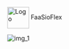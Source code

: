 <img src="https://github.com/user-attachments/assets/3871e51b-5eaa-4ba1-8f1b-6be3649a5833" alt="Logo" width="50" style="vertical-align:middle;"/> FaaSioFlex
 


![img_1](https://github.com/user-attachments/assets/f607a8dc-ccd5-43fc-8581-1c4aaae67fce)
